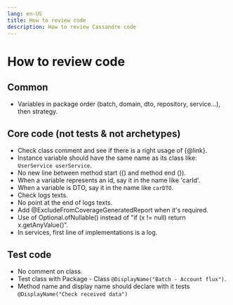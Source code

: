 ```yaml
---
lang: en-US
title: How to review code
description: How to review Cassandre code
---
```

# How to review code

## Common
* Variables in package order (batch, domain, dto, repository, service...), then strategy.

## Core code (not tests & not archetypes)
* Check class comment and see if there is a right usage of {@link}.
* Instance variable should have the same name as its class like: `UserService userService`.
* No new line between method start ({) and method end (}).
* When a variable represents an id, say it in the name like 'carId'.
* When a variable is DTO, say it in the name like `carDTO`.
* Check logs texts.
* No point at the end of logs texts.
* Add @ExcludeFromCoverageGeneratedReport when it's required.
* Use of Optional.ofNullable() instead of "if (x != null) return x.getAnyValue()".
* In services, first line of implementations is a log.

## Test code
* No comment on class.
* Test class with Package - Class `@DisplayName("Batch - Account flux")`.
* Method name and display name should declare with it tests `@DisplayName("Check received data")` 